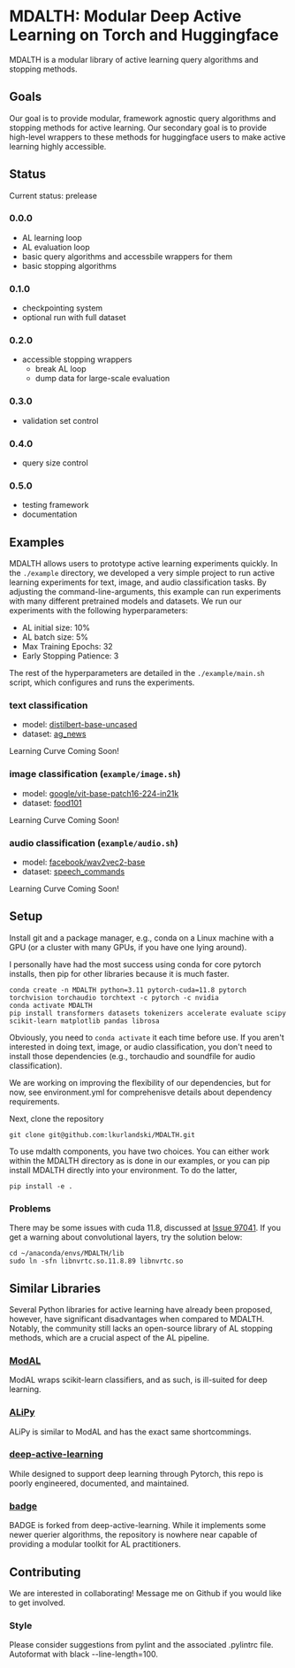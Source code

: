 # MDALTH: Modular Deep Active Learning on Torch and Huggingface

MDALTH is a modular library of active learning query algorithms and stopping methods.

## Goals

Our goal is to provide modular, framework agnostic query algorithms and stopping methods for active learning. Our secondary goal is to provide high-level wrappers to these methods for huggingface users to make active learning highly accessible.

## Status

Current status: prelease

### 0.0.0
 - AL learning loop
 - AL evaluation loop
 - basic query algorithms and accessbile wrappers for them
 - basic stopping algorithms

### 0.1.0
 - checkpointing system
 - optional run with full dataset

### 0.2.0
 - accessible stopping wrappers
   - break AL loop
   - dump data for large-scale evaluation

### 0.3.0
 - validation set control

### 0.4.0
 - query size control

### 0.5.0
 - testing framework
 - documentation

## Examples

MDALTH allows users to prototype active learning experiments quickly. In the `./example` directory, we developed a very simple project to run active learning experiments for text, image, and audio classification tasks. By adjusting the command-line-arguments, this example can run experiments with many different pretrained models and datasets. We run our experiments with the following hyperparameters:

- AL initial size: 10%
- AL batch size: 5%
- Max Training Epochs: 32
- Early Stopping Patience: 3

The rest of the hyperparameters are detailed in the `./example/main.sh` script, which configures and runs the experiments.

### text classification

- model: [distilbert-base-uncased](https://huggingface.co/distilbert-base-uncased)
- dataset: [ag_news](https://huggingface.co/datasets/ag_news)

Learning Curve Coming Soon!

### image classification (`example/image.sh`)

- model: [google/vit-base-patch16-224-in21k](https://huggingface.co/google/vit-base-patch16-224-in21k)
- dataset: [food101](https://huggingface.co/datasets/food101)

Learning Curve Coming Soon!

### audio classification (`example/audio.sh`)

- model: [facebook/wav2vec2-base](https://huggingface.co/facebook/wav2vec2-base)
- dataset: [speech_commands](https://huggingface.co/datasets/speech_commands)

Learning Curve Coming Soon!

## Setup

Install git and a package manager, e.g., conda on a Linux machine with a GPU (or a cluster with many GPUs, if you have one lying around).

I personally have had the most success using conda for core pytorch installs, then pip for other libraries because it is much faster.
```
conda create -n MDALTH python=3.11 pytorch-cuda=11.8 pytorch torchvision torchaudio torchtext -c pytorch -c nvidia
conda activate MDALTH
pip install transformers datasets tokenizers accelerate evaluate scipy scikit-learn matplotlib pandas librosa
```

Obviously, you need to `conda activate` it each time before use. If you aren't interested in doing text, image, or audio classification, you don't need to install those dependencies (e.g., torchaudio and soundfile for audio classification).

We are working on improving the flexibility of our dependencies, but for now, see environment.yml for comprehenisve details about dependency requirements.

Next, clone the repository
```
git clone git@github.com:lkurlandski/MDALTH.git
```

To use mdalth components, you have two choices. You can either work within the MDALTH directory as is done in our examples, or you can pip install MDALTH directly into your environment. To do the latter,

```
pip install -e .
```

### Problems

There may be some issues with cuda 11.8, discussed at [Issue 97041](https://github.com/pytorch/pytorch/issues/97041). If you get a warning about convolutional layers, try the solution below:

```
cd ~/anaconda/envs/MDALTH/lib
sudo ln -sfn libnvrtc.so.11.8.89 libnvrtc.so
```

## Similar Libraries

Several Python libraries for active learning have already been proposed, however, have significant disadvantages when compared to MDALTH. Notably, the community still lacks an open-source library of AL stopping methods, which are a crucial aspect of the AL pipeline.

### [ModAL](https://github.com/modAL-python/modAL)

ModAL wraps scikit-learn classifiers, and as such, is ill-suited for deep learning.

### [ALiPy](https://github.com/NUAA-AL/ALiPy)

ALiPy is similar to ModAL and has the exact same shortcommings.

### [deep-active-learning](https://github.com/ej0cl6/deep-active-learning)

While designed to support deep learning through Pytorch, this repo is poorly engineered, documented, and maintained.

### [badge](https://github.com/JordanAsh/badge)

BADGE is forked from deep-active-learning. While it implements some newer querier algorithms, the repository is nowhere near capable of providing a modular toolkit for AL practitioners.

## Contributing

We are interested in collaborating! Message me on Github if you would like to get involved.

### Style

Please consider suggestions from pylint and the associated .pylintrc file. Autoformat with black --line-length=100.
